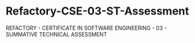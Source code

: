 # Refactory-CSE-03-ST-Assessment
REFACTORY - CERTIFICATE IN SOFTWARE ENGINEERING - 03 - SUMMATIVE TECHNICAL ASSESSMENT
